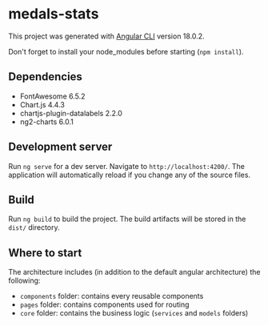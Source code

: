 # medals-stats

This project was generated with [Angular CLI](https://github.com/angular/angular-cli) version 18.0.2.

Don't forget to install your node_modules before starting (`npm install`).

## Dependencies

- FontAwesome               6.5.2
- Chart.js                  4.4.3
- chartjs-plugin-datalabels 2.2.0
- ng2-charts                6.0.1

## Development server

Run `ng serve` for a dev server. Navigate to `http://localhost:4200/`. The application will automatically reload if you change any of the source files.

## Build

Run `ng build` to build the project. The build artifacts will be stored in the `dist/` directory.

## Where to start

The architecture includes (in addition to the default angular architecture) the following:

- `components` folder: contains every reusable components
- `pages` folder: contains components used for routing
- `core` folder: contains the business logic (`services` and `models` folders)
